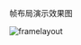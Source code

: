 帧布局演示效果图

![framelayout](https://github.com/tsingke/AndroidCodes/blob/master/1_UI/UI_layout/3_FrameLayout/framelayout.png)
